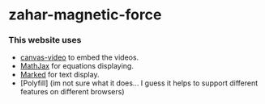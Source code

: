 # zahar-magnetic-force

### This website uses
- [canvas-video](https://github.com/zfrhv/canvas-video) to embed the videos.
- [MathJax](https://www.mathjax.org/) for equations displaying.
- [Marked](https://github.com/markedjs/marked) for text display.
- [Polyfill] (im not sure what it does... I guess it helps to support different features on different browsers)
